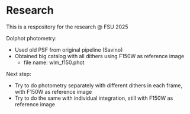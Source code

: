 # Research

This is a respository for the research @ FSU 2025

Dolphot photometry:

- Used old PSF from original pipeline (Savino)
- Obtained big catalog with all dithers using F150W as reference image
  - file name: wlm_f150.phot

Next step:

- Try to do photometry separately with different dithers in each frame, with F150W as reference image
- Try to do the same with individual integration, still with F150W as reference image
